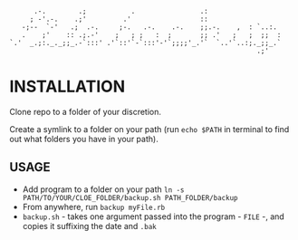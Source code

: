           .-.        .;           .                .:
         ; -'.-.    .;'         .'                 ::
       -;--  `-'   .;  .-.     ;-.   .-.    .-.    ;;.-.    ,  : `..:.
       .    ;'    :: .;.-'    ;   ; ;   :  ;       ;; .'   ;   ;  ;;  :
    `.'  _.;:._._;;_.-`:::' .'`::'`-`:::'-'`;;;;'_.'`  `..'`..:;._;;_.`
                                                                 .;'


INSTALLATION
============

Clone repo to a folder of your discretion.

Create a symlink to a folder on your path (run `echo $PATH` in terminal to find out what folders you have in your path).


USAGE
-----
* Add program to a folder on your path `ln -s PATH/TO/YOUR/CLOE_FOLDER/backup.sh PATH_FOLDER/backup`
* From anywhere, run `backup myFile.rb`
* `backup.sh` - takes one argument passed into the program - `FILE` -, and copies it suffixing the date and `.bak`
